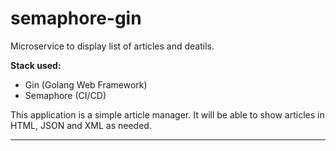 # semaphore-gin

Microservice to display list of articles and deatils.


**Stack used:**

- Gin (Golang Web Framework)
- Semaphore (CI/CD)

This application is a simple article manager. It will be able to show articles in HTML, JSON and XML as needed.

---
